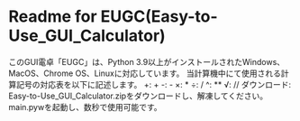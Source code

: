 # Readme for EUGC(Easy-to-Use_GUI_Calculator)
このGUI電卓「EUGC」は、Python 3.9以上がインストールされたWindows、MacOS、Chrome OS、Linuxに対応しています。
当計算機中にて使用される計算記号の対応表を以下に記述します。
+: +
-: -
×: *
÷: /
^: **
√: //
ダウンロード:
Easy-to-Use_GUI_Calculator.zipをダウンロードし、解凍してください。
main.pywを起動し、数秒で使用可能です。